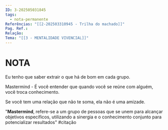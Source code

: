```yaml
---
ID: 3-202505031845
tags:
  - nota-permanente
Referências: "[[2-202503310945 - Trilha do machado]]"
Pag. Ref.: 
Relação: 
Tema: "[[3 - MENTALIDADE VIVENCIAL]]"
---
```

# NOTA 

Eu tenho que saber extrair o que há de bom em cada grupo.

Mastermind - É você entender que quando você se reúne com alguém, você troca conhecimento.

Se você tem uma relação que não te soma, ela não é uma amizade.

"**Mastermind**, refere-se a um grupo de pessoas que se unem para alcançar objetivos específicos, utilizando a sinergia e o conhecimento conjunto para potencializar resultados" #citação 